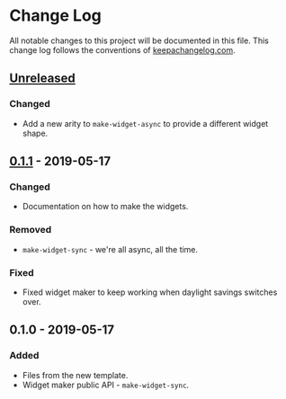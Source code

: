 # Change Log
All notable changes to this project will be documented in this file. This change log follows the conventions of [keepachangelog.com](http://keepachangelog.com/).

## [Unreleased]
### Changed
- Add a new arity to `make-widget-async` to provide a different widget shape.

## [0.1.1] - 2019-05-17
### Changed
- Documentation on how to make the widgets.

### Removed
- `make-widget-sync` - we're all async, all the time.

### Fixed
- Fixed widget maker to keep working when daylight savings switches over.

## 0.1.0 - 2019-05-17
### Added
- Files from the new template.
- Widget maker public API - `make-widget-sync`.

[Unreleased]: https://github.com/your-name/e33/compare/0.1.1...HEAD
[0.1.1]: https://github.com/your-name/e33/compare/0.1.0...0.1.1
